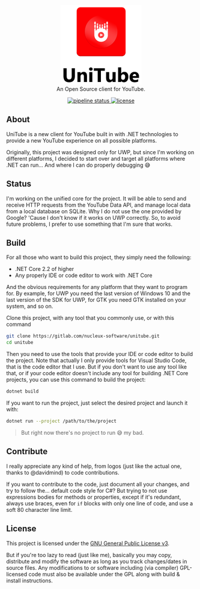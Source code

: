 <div align="center">
  <p align="center">
    <img src="data/logos/Unitube-vertical.png">
    <br>
    An Open Source client for YouTube.
  </p>
</div>
<div align="center">
  <p align="center">
    <a href="https://gitlab.com/nucleux-software/unitube/commits/master">
      <img alt="pipeline status" src="https://gitlab.com/nucleux-software/unitube/badges/master/pipeline.svg"/>
    </a>
    <a href="LICENSE">
      <img alt="license" src="https://img.shields.io/github/license/nucleuxsoft/unitube.svg">
    </a>
  </p>
</div>

## About
UniTube is a new client for YouTube built in with .NET technologies to provide a
new YouTube experience on all possible platforms.

Originally, this project was designed only for UWP, but since I'm working on
different platforms, I decided to start over and target all platforms where .NET
can run... And where I can do properly debugging 😅️

## Status
I'm working on the unified core for the project. It will be able to send and
receive HTTP requests from the YouTube Data API, and manage local data from a
local database on SQLite. Why I do not use the one provided by Google? 'Cause I
don't know if it works on UWP correctly. So, to avoid future problems, I prefer
to use something that I'm sure that works.

## Build
For all those who want to build this project, they simply need the following:

- .NET Core 2.2 of higher
- Any properly IDE or code editor to work with .NET Core

And the obvious requirements for any platform that they want to program for. By
example, for UWP you need the last version of Windows 10 and the last version
of the SDK for UWP, for GTK you need GTK installed on your system, and so on.

Clone this project, with any tool that you commonly use, or with this command

```sh
git clone https://gitlab.com/nucleux-software/unitube.git
cd unitube
```

Then you need to use the tools that provide your IDE or code editor to build the
project. Note that actually I only provide tools for Visual Studio Code, that is
the code editor that I use. But if you don't want to use any tool like that, or
if your code editor doesn't include any tool for building .NET Core projects,
you can use this command to build the project:

```sh
dotnet build
```

If you want to run the project, just select the desired project and launch it
with:

```sh
dotnet run --project /path/to/the/project
```

> But right now there's no project to run 😅️ my bad.

## Contribute
I really appreciate any kind of help, from logos (just like the actual one,
thanks to @davidmind) to code contributions.

If you want to contribute to the code, just document all your changes, and try
to follow the... default code style for C#? But trying to not use expressions
bodies for methods or properties, except if it's redundant, always
use braces, even for `if` blocks with only one line of code, and use a soft 80
character line limit.

## License
This project is licensed under the [GNU General Public License v3](LICENSE).

But if you're too lazy to read (just like me), basically you may copy,
distribute and modify the software as long as you track changes/dates in source
files. Any modifications to or software including (via compiler) GPL-licensed
code must also be available under the GPL along with build & install
instructions.
